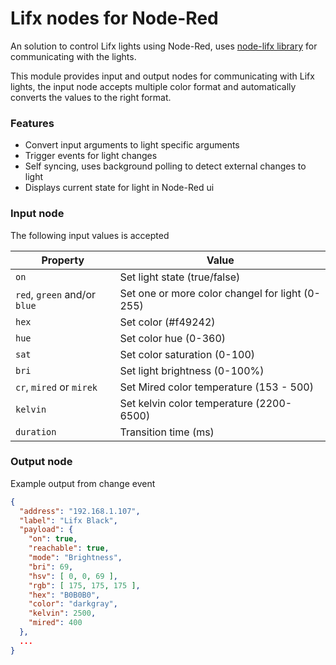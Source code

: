 # Lifx nodes for Node-Red
An solution to control Lifx lights using Node-Red, uses [node-lifx library](https://github.com/MariusRumpf/node-lifx) for communicating with the lights.

This module provides input and output nodes for communicating with Lifx lights, the input node accepts multiple color format and automatically converts the values to the right format. 

### Features
* Convert input arguments to light specific arguments
* Trigger events for light changes
* Self syncing, uses background polling to detect external changes to light
* Displays current state for light in Node-Red ui

### Input node
The following input values is accepted

| Property | Value |
|---|---|
| `on` | Set light state (true/false)|
| `red`, `green` and/or `blue` | Set one or more color changel for light (0-255)|
| `hex` | Set color (#f49242) |
| `hue` | Set color hue (0-360) |
| `sat` | Set color saturation (0-100) | 
| `bri` | Set light brightness (0-100%) |
| `cr`, `mired` or `mirek` | Set Mired color temperature (153 - 500) |
| `kelvin` | Set kelvin color temperature (2200-6500) |
| `duration` | Transition time (ms) |

### Output node

Example output from change event 
```json
{ 
  "address": "192.168.1.107",
  "label": "Lifx Black", 
  "payload": {
    "on": true, 
    "reachable": true, 
    "mode": "Brightness", 
    "bri": 69, 
    "hsv": [ 0, 0, 69 ], 
    "rgb": [ 175, 175, 175 ], 
    "hex": "B0B0B0", 
    "color": "darkgray", 
    "kelvin": 2500, 
    "mired": 400 
  },
  ...
}
```
